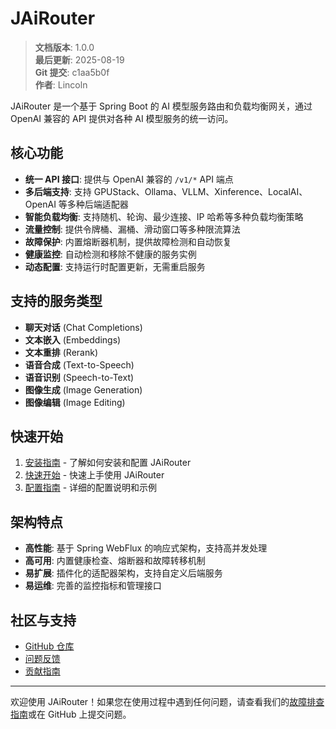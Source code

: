 ﻿# JAiRouter

<!-- 版本信息 -->
> **文档版本**: 1.0.0  
> **最后更新**: 2025-08-19  
> **Git 提交**: c1aa5b0f  
> **作者**: Lincoln
<!-- /版本信息 -->



JAiRouter 是一个基于 Spring Boot 的 AI 模型服务路由和负载均衡网关，通过 OpenAI 兼容的 API 提供对各种 AI 模型服务的统一访问。

## 核心功能

- **统一 API 接口**: 提供与 OpenAI 兼容的 `/v1/*` API 端点
- **多后端支持**: 支持 GPUStack、Ollama、VLLM、Xinference、LocalAI、OpenAI 等多种后端适配器
- **智能负载均衡**: 支持随机、轮询、最少连接、IP 哈希等多种负载均衡策略
- **流量控制**: 提供令牌桶、漏桶、滑动窗口等多种限流算法
- **故障保护**: 内置熔断器机制，提供故障检测和自动恢复
- **健康监控**: 自动检测和移除不健康的服务实例
- **动态配置**: 支持运行时配置更新，无需重启服务

## 支持的服务类型

- **聊天对话** (Chat Completions)
- **文本嵌入** (Embeddings)
- **文本重排** (Rerank)
- **语音合成** (Text-to-Speech)
- **语音识别** (Speech-to-Text)
- **图像生成** (Image Generation)
- **图像编辑** (Image Editing)

## 快速开始

1. [安装指南](getting-started/installation.md) - 了解如何安装和配置 JAiRouter
2. [快速开始](getting-started/quick-start.md) - 快速上手使用 JAiRouter
3. [配置指南](configuration/index.md) - 详细的配置说明和示例

## 架构特点

- **高性能**: 基于 Spring WebFlux 的响应式架构，支持高并发处理
- **高可用**: 内置健康检查、熔断器和故障转移机制
- **易扩展**: 插件化的适配器架构，支持自定义后端服务
- **易运维**: 完善的监控指标和管理接口

## 社区与支持

- [GitHub 仓库](https://github.com/Lincoln-cn/JAiRouter)
- [问题反馈](https://github.com/Lincoln-cn/JAiRouter/issues)
- [贡献指南](development/contributing.md)

---

欢迎使用 JAiRouter！如果您在使用过程中遇到任何问题，请查看我们的[故障排查指南](troubleshooting/index.md)或在 GitHub 上提交问题。